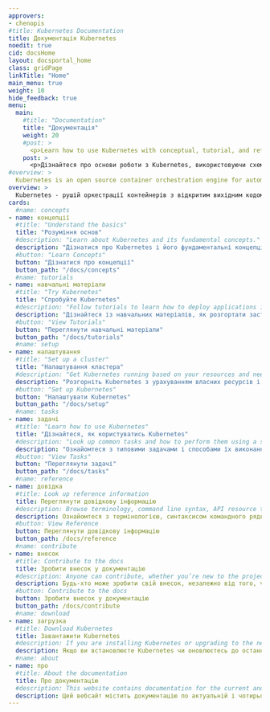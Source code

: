 ```yaml
---
approvers:
- chenopis
#title: Kubernetes Documentation
title: Документація Kubernetes
noedit: true
cid: docsHome
layout: docsportal_home
class: gridPage
linkTitle: "Home"
main_menu: true
weight: 10
hide_feedback: true
menu:
  main:
    #title: "Documentation"
    title: "Документація"
    weight: 20
    #post: >
      <p>Learn how to use Kubernetes with conceptual, tutorial, and reference documentation. You can even <a href="/editdocs/" data-auto-burger-exclude>help contribute to the docs</a>!</p>
    post: >
      <p>Дізнайтеся про основи роботи з Kubernetes, використовуючи схеми, навчальну та довідкову документацію. Ви можете навіть <a href="/editdocs/" data-auto-burger-exclude>зробити свій внесок у документацію</a>!</p>
#overview: >
  Kubernetes is an open source container orchestration engine for automating deployment, scaling, and management of containerized applications. The open source project is hosted by the Cloud Native Computing Foundation (<a href="https://www.cncf.io/about">CNCF</a>).
overview: >
  Kubernetes - рушій оркестрації контейнерів з відкритим вихідним кодом для автоматичного розгортання, масштабування і управління контейнерізованими застосунками. Цей проект розробляється під егідою Cloud Native Computing Foundation (<a href="https://www.cncf.io/about">CNCF</a>).
cards:
  #name: concepts
- name: концепції
  #title: "Understand the basics"
  title: "Розуміння основ"
  #description: "Learn about Kubernetes and its fundamental concepts."
  description: "Дізнатися про Kubernetes і його фундаментальні концепції."
  #button: "Learn Concepts"
  button: "Дізнатися про концепції"
  button_path: "/docs/concepts"
  #name: tutorials
- name: навчальні матеріали
  #title: "Try Kubernetes"
  title: "Спробуйте Kubernetes"
  #description: "Follow tutorials to learn how to deploy applications in Kubernetes."
  description: "Дізнайтеся із навчальних матеріалів, як розгортати застосунки в Kubernetes."
  #button: "View Tutorials"
  button: "Переглянути навчальні матеріали"
  button_path: "/docs/tutorials"
  #name: setup
- name: налаштування
  #title: "Set up a cluster"
  title: "Налаштування кластера"
  #description: "Get Kubernetes running based on your resources and needs."
  description: "Розгорніть Kubernetes з урахуванням власних ресурсів і потреб."
  #button: "Set up Kubernetes"
  button: "Налаштувати Kubernetes"
  button_path: "/docs/setup"
  #name: tasks
- name: задачі
  #title: "Learn how to use Kubernetes"
  title: "Дізнайтеся, як користуватись Kubernetes"
  #description: "Look up common tasks and how to perform them using a short sequence of steps."
  description: "Ознайомтеся з типовими задачами і способами їх виконання за допомогою короткого алгоритму дій."
  #button: "View Tasks"
  button: "Переглянути задачі"
  button_path: "/docs/tasks"
  #name: reference
- name: довідка
  #title: Look up reference information
  title: Переглянути довідкову інформацію
  #description: Browse terminology, command line syntax, API resource types, and setup tool documentation.
  description: Ознайомтеся з термінологією, синтаксисом командного рядка, типами ресурсів API і документацією з налаштування інструментів.
  #button: View Reference
  button: Переглянути довідкову інформацію
  button_path: /docs/reference
  #name: contribute
- name: внесок
  #title: Contribute to the docs
  title: Зробити внесок у документацію
  #description: Anyone can contribute, whether you’re new to the project or you’ve been around a long time.
  description: Будь-хто може зробити свій внесок, незалежно від того, чи ви нещодавно долучилися до проекту, чи працюєте над ним вже довгий час.
  #button: Contribute to the docs
  button: Зробити внесок у документацію
  button_path: /docs/contribute
  #name: download
- name: загрузка
  #title: Download Kubernetes
  title: Завантажити Kubernetes
  #description: If you are installing Kubernetes or upgrading to the newest version, refer to the current release notes.
  description: Якщо ви встановлюєте Kubernetes чи оновлюєтесь до останньої версії, звіряйтеся з актуальною інформацією по релізу.
  #name: about
- name: про
  #title: About the documentation
  title: Про документацію
  #description: This website contains documentation for the current and previous 4 versions of Kubernetes.
  description: Цей вебсайт містить документацію по актуальній і чотирьох попередніх версіях Kubernetes.
---
```

